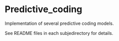 # Predictive_coding
Implementation of several predictive coding models.

See README files in each subjedirectory for details.
